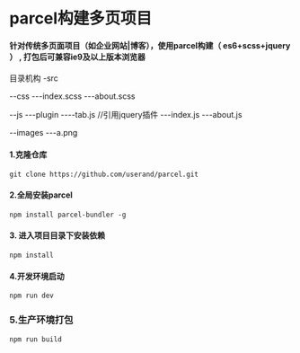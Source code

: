 # parcel构建多页项目

#### 针对传统多页面项目（如企业网站|博客），使用parcel构建（ es6+scss+jquery ）  ,  打包后可兼容ie9及以上版本浏览器

  目录机构
  -src
  
  --css
  ---index.scss
  ---about.scss
  
  --js
  ---plugin
  ----tab.js   //引用jquery插件
  ---index.js
  ---about.js
  
  --images
  ---a.png

#### 1.克隆仓库
`
git clone https://github.com/userand/parcel.git
`
#### 2.全局安装parcel
`
npm install parcel-bundler -g
`
#### 3. 进入项目目录下安装依赖
`
npm install 
`
#### 4.开发环境启动
`
npm run dev
`

### 5.生产环境打包
`
npm run build
`

